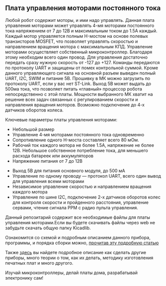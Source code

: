 ## Плата управления моторами постоянного тока


Любой робот содержит моторы, и ими надо управлять. Данная плата управления моторами может управлять 4-мя моторами постоянного тока напряжением от 7 до 12В и максимальным током до 1.5А каждый. Каждый мотор управляется полным H-мостом на основе полевых транзисторов MOSFET, что позволяет управлять скоростью и направлением вращения мотора с максимальным КПД.
Управление моторами осуществляет собственный микроконтроллер. Благодаря этому необходим всего один провод. Для управления достаточно передать сразу нужную скорость от -127 до +127. Команды передаются по протоколу UART и защищены от помех контрольной суммой. Кроме данного управляющего сигнала на основной разъем выведен полный UART, I2C, SWIM и питание 5В.
Прошивку в МК можно загрузить по протоколу UART, если у вас нет ST-Link. Выход 5В может выдать до 500ма тока, что позволяет питать «главный» процессор робота непосредственно с этой платы. Мощности выбранного МК хватит на решение всех задач связанных с регулированием скорости и направления вращения моторов. Возможно подключение до 4-х датчиков оборотов колеса.

Ключевые параметры платы управления моторами:
- Небольшой размер
- Управление 4-мя моторами постоянного тока одновременно
- Сопротивление одного H-моста составляет всего 80 мОм.
- Рабочий ток каждого мотора не более 1.5А, напряжение не более 12В. Небольшое собственное потребление тока, для меньшего расхода батареек или аккумуляторов
- Напряжение питания от 7 до 12В</p>
- Выход 5В для питания основного	модуля, до 500 мА
- Управление по одному проводу —	протокол UART, всего один вывод для управления всеми моторами
- Независимое управление скоростью и направлением вращения каждого мотора
- Управление по шине I2C, подключение 2-х датчиков оборотов колес для контроля скорости и пройденного расстояния, управление сервами, чтение сигнала PPM с радио пульта управления.

Данный репозитарий содержит все необходимые файлы для платы управления моторами.Если вы будете скачивать файлы через web не забудьте скачать общую папку Kicadlib.

Ознакомится со схемой и подробным описанием данного прибора, программы, и порядка сборки можно, [прочитав эту подробную статью](http://myowndevice.ru/index.php/pribory/item/44-plata-upravleniya-motorami-postoyannogo-toka)

Также [здесь](http://myowndevice.ru) вы найдете подробное описание как сделать другие приборы, много теории о том, как их делать, методику изготовления печатных плат и много другого.

Изучай микроконтроллеры, делай платы дома, разрабатывай электронику сам!


